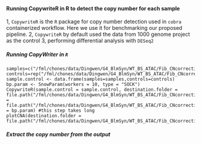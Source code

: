 #### Running CopywriteR in R to detect the copy number for each sample
1, `CopywriteR` is the `R` package for copy number detection used in `cobra` containerized workflow.
Here we use it for benchmarking our proposed pipeline. 
2, `CopywriteR` by default used the data from 1000 genome project as the control
3, performing differential analysis with `DESeq2`

##### Running CopyWriter in `R`
```
samples=c("/fml/chones/data/Dingwen/G4_BlmSyn/WT_BS_ATAC/Fib_CNcorrection/03HMcan_diff//04BSFib_D_gDNAbam/BS_D_gDNA_S3.hg38.q20DeDupExcludableRegion.bam","/fml/chones/data/Dingwen/G4_BlmSyn/WT_BS_ATAC/Fib_CNcorrection/03HMcan_diff/05WTFib_K_gDNAbam/WT_K_gDNA_S4.hg38.q20DeDupExcludableRegion.bam")
controls=rep("/fml/chones/data/Dingwen/G4_BlmSyn/WT_BS_ATAC/Fib_CNcorrection/03HMcan_diff/05WTFib_K_gDNAbam/WT_K_gDNA_S4.hg38.q20DeDupExcludableRegion.bam",2)  
sample.control <- data.frame(samples=samples,controls=controls)
bp.param <- SnowParam(workers = 10, type = "SOCK")
CopywriteR(sample.control = sample.control, destination.folder = file.path("/fml/chones/data/Dingwen/G4_BlmSyn/WT_BS_ATAC/Fib_CNcorrection/CopyWriter"),reference.folder = file.path("/fml/chones/data/Dingwen/G4_BlmSyn/WT_BS_ATAC/Fib_CNcorrection/CopyWriter/hg38_50kb_chr/"),bp.param = bp.param) #this step takes long
plotCNA(destination.folder = file.path("/fml/chones/data/Dingwen/G4_BlmSyn/WT_BS_ATAC/Fib_CNcorrection/CopyWriter"))
```
##### Extract the copy number from the output 
```

```

